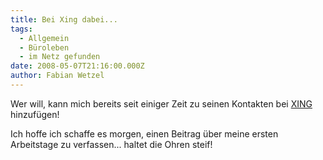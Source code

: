 ```yaml
---
title: Bei Xing dabei...
tags:
  - Allgemein
  - Büroleben
  - im Netz gefunden
date: 2008-05-07T21:16:00.000Z
author: Fabian Wetzel
---
```


Wer will, kann mich bereits seit einiger Zeit zu seinen Kontakten bei [XING](https://www.xing.com/profile/Fabian_Wetzel2) hinzufügen!

Ich hoffe ich schaffe es morgen, einen Beitrag über meine ersten Arbeitstage zu verfassen... haltet die Ohren steif!



